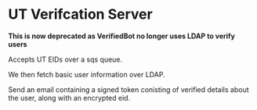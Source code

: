 # UT Verifcation Server

__This is now deprecated as VerifiedBot no longer uses LDAP to verify users__

Accepts UT EIDs over a sqs queue.

We then fetch basic user information over LDAP.

Send an email containing a signed token conisting of verified details about the user,
along with an encrypted eid.
